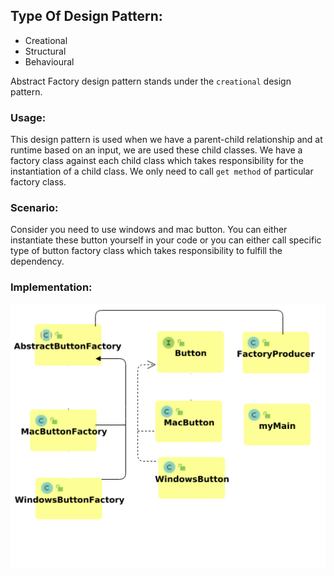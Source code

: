 

## Type Of Design Pattern:

* Creational
* Structural
* Behavioural

Abstract Factory design pattern stands under the `creational` design pattern.

### Usage:

This design pattern is used when we have a parent-child relationship and at runtime based on an input, we are used these child classes. We have a factory class against each child class which takes responsibility for the instantiation of a child class. We
only need to call `get method` of particular factory class.


### Scenario:

Consider you need to use windows and mac button. You can either instantiate these button yourself in your code or you can either call specific type of button factory class which takes responsibility to fulfill the dependency.


### Implementation:


![alt text](https://github.com/farhanghouri/Design-Patterns/blob/main/AbstractFactoryDP/abstractfactory.png)
